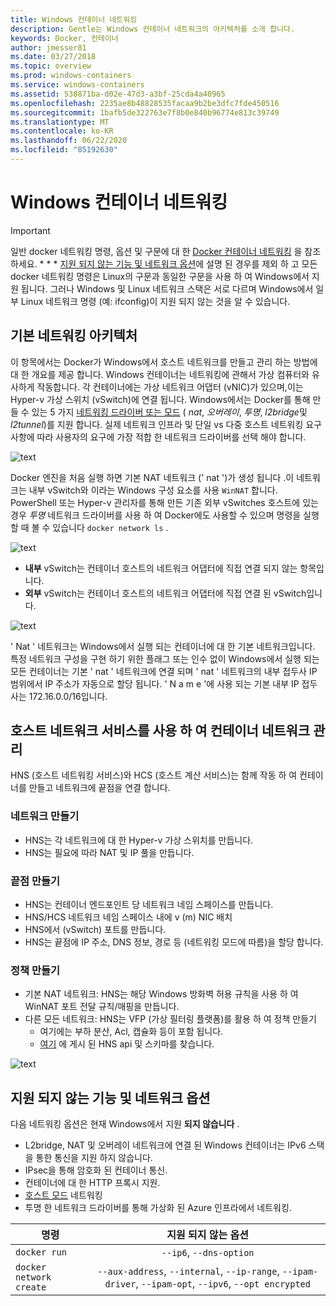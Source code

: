 ```yaml
---
title: Windows 컨테이너 네트워킹
description: Gentle는 Windows 컨테이너 네트워크의 아키텍처를 소개 합니다.
keywords: Docker, 컨테이너
author: jmesser81
ms.date: 03/27/2018
ms.topic: overview
ms.prod: windows-containers
ms.service: windows-containers
ms.assetid: 538871ba-d02e-47d3-a3bf-25cda4a40965
ms.openlocfilehash: 2235ae8b48828535facaa9b2be3dfc7fde450516
ms.sourcegitcommit: 1bafb5de322763e7f8b0e840b96774e813c39749
ms.translationtype: MT
ms.contentlocale: ko-KR
ms.lasthandoff: 06/22/2020
ms.locfileid: "85192630"
---
```

# <a name="windows-container-networking"></a>Windows 컨테이너 네트워킹

>[!IMPORTANT]
>일반 docker 네트워킹 명령, 옵션 및 구문에 대 한 [Docker 컨테이너 네트워킹](https://docs.docker.com/engine/userguide/networking/) 을 참조 하세요. * * * [지원 되지 않는 기능 및 네트워크 옵션](#unsupported-features-and-network-options)에 설명 된 경우를 제외 하 고 모든 docker 네트워킹 명령은 Linux의 구문과 동일한 구문을 사용 하 여 Windows에서 지원 됩니다. 그러나 Windows 및 Linux 네트워크 스택은 서로 다르며 Windows에서 일부 Linux 네트워크 명령 (예: ifconfig)이 지원 되지 않는 것을 알 수 있습니다.

## <a name="basic-networking-architecture"></a>기본 네트워킹 아키텍처

이 항목에서는 Docker가 Windows에서 호스트 네트워크를 만들고 관리 하는 방법에 대 한 개요를 제공 합니다. Windows 컨테이너는 네트워킹에 관해서 가상 컴퓨터와 유사하게 작동합니다. 각 컨테이너에는 가상 네트워크 어댑터 (vNIC)가 있으며,이는 Hyper-v 가상 스위치 (vSwitch)에 연결 됩니다. Windows에서는 Docker를 통해 만들 수 있는 5 가지 [네트워킹 드라이버 또는 모드](./network-drivers-topologies.md) ( *nat*, *오버레이*, *투명*, *l2bridge*및 *l2tunnel*)를 지원 합니다. 실제 네트워크 인프라 및 단일 vs 다중 호스트 네트워킹 요구 사항에 따라 사용자의 요구에 가장 적합 한 네트워크 드라이버를 선택 해야 합니다.

![text](media/windowsnetworkstack-simple.png)

Docker 엔진을 처음 실행 하면 기본 NAT 네트워크 (' nat ')가 생성 됩니다 .이 네트워크는 내부 vSwitch와 이라는 Windows 구성 요소를 사용 `WinNAT` 합니다. PowerShell 또는 Hyper-v 관리자를 통해 만든 기존 외부 vSwitches 호스트에 있는 경우 *투명* 네트워크 드라이버를 사용 하 여 Docker에도 사용할 수 있으며 명령을 실행할 때 볼 수 있습니다 ``docker network ls`` .

![text](media/docker-network-ls.png)

- **내부** vSwitch는 컨테이너 호스트의 네트워크 어댑터에 직접 연결 되지 않는 항목입니다.
- **외부** vSwitch는 컨테이너 호스트의 네트워크 어댑터에 직접 연결 된 vSwitch입니다.

![text](media/get-vmswitch.png)

' Nat ' 네트워크는 Windows에서 실행 되는 컨테이너에 대 한 기본 네트워크입니다. 특정 네트워크 구성을 구현 하기 위한 플래그 또는 인수 없이 Windows에서 실행 되는 모든 컨테이너는 기본 ' nat ' 네트워크에 연결 되며 ' nat ' 네트워크의 내부 접두사 IP 범위에서 IP 주소가 자동으로 할당 됩니다. ' N a m e '에 사용 되는 기본 내부 IP 접두사는 172.16.0.0/16입니다.

## <a name="container-network-management-with-host-network-service"></a>호스트 네트워크 서비스를 사용 하 여 컨테이너 네트워크 관리

HNS (호스트 네트워킹 서비스)와 HCS (호스트 계산 서비스)는 함께 작동 하 여 컨테이너를 만들고 네트워크에 끝점을 연결 합니다.

### <a name="network-creation"></a>네트워크 만들기

- HNS는 각 네트워크에 대 한 Hyper-v 가상 스위치를 만듭니다.
- HNS는 필요에 따라 NAT 및 IP 풀을 만듭니다.

### <a name="endpoint-creation"></a>끝점 만들기

- HNS는 컨테이너 엔드포인트 당 네트워크 네임 스페이스를 만듭니다.
- HNS/HCS 네트워크 네임 스페이스 내에 v (m) NIC 배치
- HNS에서 (vSwitch) 포트를 만듭니다.
- HNS는 끝점에 IP 주소, DNS 정보, 경로 등 (네트워킹 모드에 따름)을 할당 합니다.

### <a name="policy-creation"></a>정책 만들기

- 기본 NAT 네트워크: HNS는 해당 Windows 방화벽 허용 규칙을 사용 하 여 WinNAT 포트 전달 규칙/매핑을 만듭니다.
- 다른 모든 네트워크: HNS는 VFP (가상 필터링 플랫폼)를 활용 하 여 정책 만들기
    - 여기에는 부하 분산, Acl, 캡슐화 등이 포함 됩니다.
    - [여기](https://docs.microsoft.com/windows-server/networking/technologies/hcn/hcn-top) 에 게시 된 HNS api 및 스키마를 찾습니다.

![text](media/HNS-Management-Stack.png)

## <a name="unsupported-features-and-network-options"></a>지원 되지 않는 기능 및 네트워크 옵션

다음 네트워킹 옵션은 현재 Windows에서 지원 **되지 않습니다** .

- L2bridge, NAT 및 오버레이 네트워크에 연결 된 Windows 컨테이너는 IPv6 스택을 통한 통신을 지원 하지 않습니다.
- IPsec을 통해 암호화 된 컨테이너 통신.
- 컨테이너에 대 한 HTTP 프록시 지원.
- [호스트 모드](https://docs.docker.com/ee/ucp/interlock/config/host-mode-networking/) 네트워킹
- 투명 한 네트워크 드라이버를 통해 가상화 된 Azure 인프라에서 네트워킹.

| 명령        | 지원 되지 않는 옵션   |
|---------------|:--------------------:|
| ``docker run``|   ``--ip6``, ``--dns-option`` |
| ``docker network create``| ``--aux-address``, ``--internal``, ``--ip-range``, ``--ipam-driver``, ``--ipam-opt``, ``--ipv6``, ``--opt encrypted`` |
